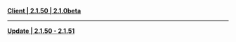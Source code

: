 **[Client | 2.1.50 | 2.1.0beta](https://hk4e-download.oss-cn-shanghai.aliyuncs.com/client_app/beta_pc/20210723_fc952a7972725708/Yuanshen_2.1.0beta.zip)**


-----

**[Update | 2.1.50 - 2.1.51](https://hk4e-download.oss-cn-shanghai.aliyuncs.com/client_app/beta_update/hk4e_cn/17/game_2.1.50_2.1.51_diff_KMTdD3HWgoJVFfN7.zip)**
